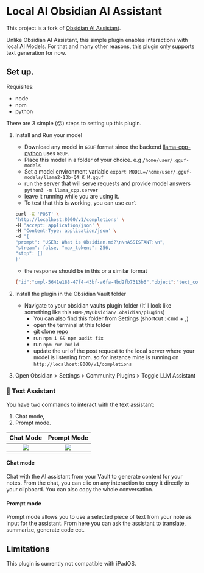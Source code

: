 
# Local AI Obsidian AI Assistant
This project is a fork of [Obsidian AI Assistant](https://github.com/qgrail/obsidian-ai-assistant).

Unlike Obsidian AI Assistant, this simple plugin enables interactions with local AI Models. For that and many other reasons, this plugin only supports text generation for now.

## Set up.
Requisites:
    <ul>
        <li>node</li>
        <li>npm</li>
        <li>python</li>
    </ul> 

There are 3 simple (😜) steps to setting up this plugin.



1. Install and Run your model
    - Download any model in `GGUF` format since the backend [llama-cpp-python](https://github.com/abetlen/llama-cpp-python) uses `GGUF`. 
    - Place this model in a folder of your choice. e.g `/home/user/.gguf-models`
    - Set a model environment variable `export MODEL=/home/user/.gguf-models/llama2-13b-Q4_K_M.gguf`
    - run the server that will serve requests and provide model answers `python3 -m llama_cpp.server`
    - leave it running while you are using it.
    - To test that this is working, you can use `curl`
    ```bash
    curl -X 'POST' \
    'http://localhost:8000/v1/completions' \
    -H 'accept: application/json' \
    -H 'Content-Type: application/json' \
    -d '{
    "prompt": "USER: What is Obsidian.md?\n\nASSISTANT:\n",
    "stream": false, "max_tokens": 256,
    "stop": []
    }'
    ```
    - the response should be in this or a similar format
    ```bash
    {"id":"cmpl-5641e188-47f4-43bf-a6fa-4bd2fb7313b6","object":"text_completion","created":1694562948,"model":"/Users/ngacho/Desktop/everything-code/local-llm/models/Llama2-13B-MegaCode2-OASST-GGUF/llama2-13b-megacode2-oasst.Q4_K_M.gguf","choices":[{"text":"My name is Open Assistant and I am an","index":0,"logprobs":null,"finish_reason":"length"}],"usage":{"prompt_tokens":16,"completion_tokens":10,"total_tokens":26}}
    ```

2. Install the plugin in the Obsidian Vault folder
    - Navigate to your obsidian vaults plugin folder (It'll look like something like this `HOME/MyObsidian/.obsidian/plugins`)
        - You can also find this folder from Settings (shortcut : cmd + ,)  
        - open the terminal at this folder
        - git clone [repo](https://github.com/ngacho/obsidian-ai-assistant)
        - run `npm i && npm audit fix`
        - run `npm run build`
        - update the url of the post request to the local server where your model is listening from. so for instance mine is running on `http://localhost:8000/v1/completions`

3. Open Obsidian > Settings > Community Plugins > Toggle LLM Assistant

### 🤖 Text Assistant

You have two commands to interact with the text assistant:
1. Chat mode,
2. Prompt mode.

|        Chat Mode         |       Prompt Mode         | 
|:------------------------:|:-------------------------:|
|  ![](gifs/chat_mode.gif) | ![](gifs/prompt_mode.gif) |

#### Chat mode
Chat with the AI assistant from your Vault to generate content for your notes.
From the chat, you can clic on any interaction to copy it directly to your clipboard.
You can also copy the whole conversation.


#### Prompt mode
Prompt mode allows you to use a selected piece of text from your note as input for the assistant.
From here you can ask the assistant to translate, summarize, generate code ect.

## Limitations
This plugin is currently not compatible with iPadOS.
